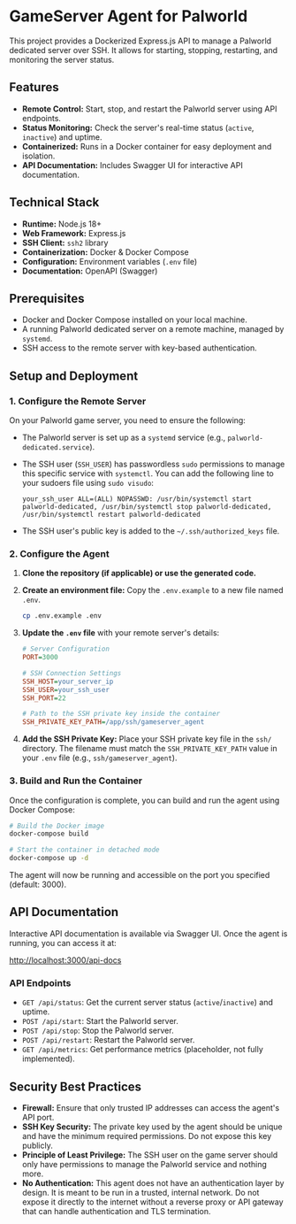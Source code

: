 # GameServer Agent for Palworld

This project provides a Dockerized Express.js API to manage a Palworld dedicated server over SSH. It allows for starting, stopping, restarting, and monitoring the server status.

## Features

- **Remote Control:** Start, stop, and restart the Palworld server using API endpoints.
- **Status Monitoring:** Check the server's real-time status (`active`, `inactive`) and uptime.
- **Containerized:** Runs in a Docker container for easy deployment and isolation.
- **API Documentation:** Includes Swagger UI for interactive API documentation.

## Technical Stack

- **Runtime:** Node.js 18+
- **Web Framework:** Express.js
- **SSH Client:** `ssh2` library
- **Containerization:** Docker & Docker Compose
- **Configuration:** Environment variables (`.env` file)
- **Documentation:** OpenAPI (Swagger)

## Prerequisites

- Docker and Docker Compose installed on your local machine.
- A running Palworld dedicated server on a remote machine, managed by `systemd`.
- SSH access to the remote server with key-based authentication.

## Setup and Deployment

### 1. Configure the Remote Server

On your Palworld game server, you need to ensure the following:

- The Palworld server is set up as a `systemd` service (e.g., `palworld-dedicated.service`).
- The SSH user (`SSH_USER`) has passwordless `sudo` permissions to manage this specific service with `systemctl`. You can add the following line to your sudoers file using `sudo visudo`:

  ```
  your_ssh_user ALL=(ALL) NOPASSWD: /usr/bin/systemctl start palworld-dedicated, /usr/bin/systemctl stop palworld-dedicated, /usr/bin/systemctl restart palworld-dedicated
  ```

- The SSH user's public key is added to the `~/.ssh/authorized_keys` file.

### 2. Configure the Agent

1.  **Clone the repository (if applicable) or use the generated code.**

2.  **Create an environment file:**
    Copy the `.env.example` to a new file named `.env`.

    ```bash
    cp .env.example .env
    ```

3.  **Update the `.env` file** with your remote server's details:

    ```ini
    # Server Configuration
    PORT=3000

    # SSH Connection Settings
    SSH_HOST=your_server_ip
    SSH_USER=your_ssh_user
    SSH_PORT=22

    # Path to the SSH private key inside the container
    SSH_PRIVATE_KEY_PATH=/app/ssh/gameserver_agent
    ```

4.  **Add the SSH Private Key:**
    Place your SSH private key file in the `ssh/` directory. The filename must match the `SSH_PRIVATE_KEY_PATH` value in your `.env` file (e.g., `ssh/gameserver_agent`).

### 3. Build and Run the Container

Once the configuration is complete, you can build and run the agent using Docker Compose:

```bash
# Build the Docker image
docker-compose build

# Start the container in detached mode
docker-compose up -d
```

The agent will now be running and accessible on the port you specified (default: 3000).

## API Documentation

Interactive API documentation is available via Swagger UI. Once the agent is running, you can access it at:

[http://localhost:3000/api-docs](http://localhost:3000/api-docs)

### API Endpoints

- `GET /api/status`: Get the current server status (`active`/`inactive`) and uptime.
- `POST /api/start`: Start the Palworld server.
- `POST /api/stop`: Stop the Palworld server.
- `POST /api/restart`: Restart the Palworld server.
- `GET /api/metrics`: Get performance metrics (placeholder, not fully implemented).

## Security Best Practices

- **Firewall:** Ensure that only trusted IP addresses can access the agent's API port.
- **SSH Key Security:** The private key used by the agent should be unique and have the minimum required permissions. Do not expose this key publicly.
- **Principle of Least Privilege:** The SSH user on the game server should only have permissions to manage the Palworld service and nothing more.
- **No Authentication:** This agent does not have an authentication layer by design. It is meant to be run in a trusted, internal network. Do not expose it directly to the internet without a reverse proxy or API gateway that can handle authentication and TLS termination.
